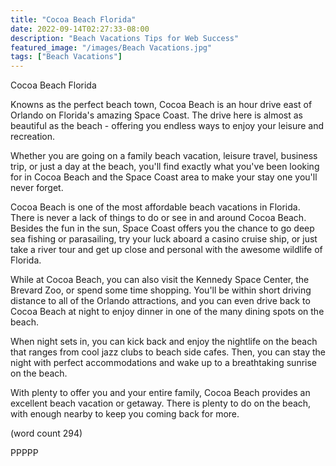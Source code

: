 ```yaml
---
title: "Cocoa Beach Florida"
date: 2022-09-14T02:27:33-08:00
description: "Beach Vacations Tips for Web Success"
featured_image: "/images/Beach Vacations.jpg"
tags: ["Beach Vacations"]
---
```


Cocoa Beach Florida

Knowns as the perfect beach town, Cocoa Beach is an
hour drive east of Orlando on Florida's amazing
Space Coast.  The drive here is almost as beautiful
as the beach - offering you endless ways to enjoy
your leisure and recreation.

Whether you are going on a family beach vacation,
leisure travel, business trip, or just a day at the
beach, you'll find exactly what you've been looking
for in Cocoa Beach and the Space Coast area to make
your stay one you'll never forget.

Cocoa Beach is one of the most affordable beach
vacations in Florida.  There is never a lack of things
to do or see in and around Cocoa Beach.  Besides the
fun in the sun, Space Coast offers you the chance
to go deep sea fishing or parasailing, try your
luck aboard a casino cruise ship, or just take a 
river tour and get up close and personal with the 
awesome wildlife of Florida.

While at Cocoa Beach, you can also visit the Kennedy
Space Center, the Brevard Zoo, or spend some time
shopping.  You'll be within short driving distance
to all of the Orlando attractions, and you can even
drive back to Cocoa Beach at night to enjoy dinner
in one of the many dining spots on the beach.

When night sets in, you can kick back and enjoy
the nightlife on the beach that ranges from cool
jazz clubs to beach side cafes.  Then, you can
stay the night with perfect accommodations and 
wake up to a breathtaking sunrise on the beach.

With plenty to offer you and your entire family,
Cocoa Beach provides an excellent beach vacation or
getaway.  There is plenty to do on the beach, with
enough nearby to keep you coming back for more.

(word count 294)

PPPPP
